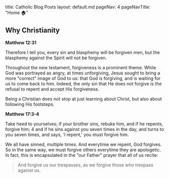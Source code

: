<frontmatter>
  title: Catholic Blog Posts
  layout: default.md
  pageNav: 4
  pageNavTitle: "Home 🏠"
</frontmatter>

<br>

## Why Christianity

<box type="tip">

**Matthew 12:31**

Therefore I tell you, every sin and blasphemy will be forgiven men, but the blasphemy against the Spirit will not be forgiven.

</box>

Throughout the new testament, forgiveness is a prominent theme. While God was portrayed as angry, at times unforgiving, Jesus sought to bring a more "correct" image of God to us: that God is forgiving, and is waiting for us to come back to him. Indeed, the only sin that He does not forgive is the refusal to repent and accept His forgiveness.

Being a Christian does not stop at just learning about Christ, but also about following His footsteps.

<box type="tip">

**Matthew 17:3-4**

Take heed to yourselves; if your brother sins, rebuke him, and if he repents, forgive him; 4 and if he sins against you seven times in the day, and turns to you seven times, and says, 'I repent,' you must forgive him.

</box>

We all have sinned, multiple times. And everytime we repent, God forgives. So in the same way, we must forgive others everytime they are apologetic. In fact, this is encapsulated in the "our Father" prayer that all of us recite:

> And forgive us our trespasses, as we forgive those who trespass against us.
